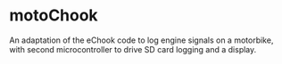 # motoChook
An adaptation of the eChook code to log engine signals on a motorbike, with second microcontroller to drive SD card logging and a display.
